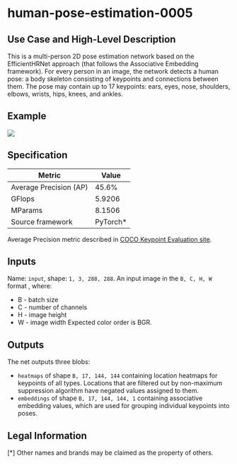 # human-pose-estimation-0005

## Use Case and High-Level Description

This is a multi-person 2D pose estimation network based on the EfficientHRNet approach (that follows the Associative Embedding framework).
For every person in an image, the network detects a human pose: a body skeleton consisting of keypoints and connections between them.
The pose may contain up to 17 keypoints: ears, eyes, nose, shoulders, elbows, wrists, hips, knees, and ankles.

## Example

![](human-pose-estimation-0005.png)

## Specification

| Metric                          | Value                                     |
|---------------------------------|-------------------------------------------|
| Average Precision (AP)          | 45.6%                                     |
| GFlops                          | 5.9206                                    |
| MParams                         | 8.1506                                    |
| Source framework                | PyTorch\*                                 |

Average Precision metric described in [COCO Keypoint Evaluation site](https://cocodataset.org/#keypoints-eval).

## Inputs

Name: `input`, shape: `1, 3, 288, 288`. An input image in the `B, C, H, W` format ,
where:
  - B - batch size
  - C - number of channels
  - H - image height
  - W - image width
Expected color order is BGR.

## Outputs

The net outputs three blobs:
  * `heatmaps` of shape `B, 17, 144, 144` containing location heatmaps for keypoints of all types. Locations that are filtered out by non-maximum suppression algorithm have negated values assigned to them.
  * `embeddings` of shape `B, 17, 144, 144, 1` containing associative embedding values, which are used for grouping individual keypoints into poses.

## Legal Information
[*] Other names and brands may be claimed as the property of others.
